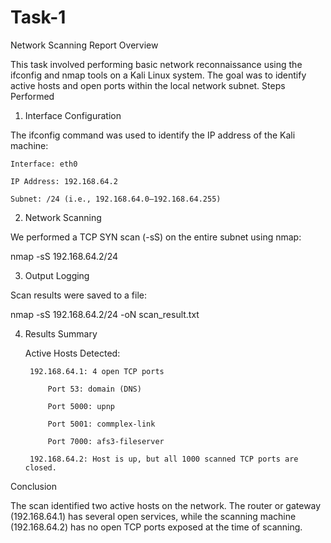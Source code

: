 # Task-1

Network Scanning Report
Overview

This task involved performing basic network reconnaissance using the ifconfig and nmap tools on a Kali Linux system. The goal was to identify active hosts and open ports within the local network subnet.
Steps Performed
1. Interface Configuration

The ifconfig command was used to identify the IP address of the Kali machine:

    Interface: eth0

    IP Address: 192.168.64.2

    Subnet: /24 (i.e., 192.168.64.0–192.168.64.255)

2. Network Scanning

We performed a TCP SYN scan (-sS) on the entire subnet using nmap:

nmap -sS 192.168.64.2/24

3. Output Logging

Scan results were saved to a file:

nmap -sS 192.168.64.2/24 -oN scan_result.txt

4. Results Summary

    Active Hosts Detected:

        192.168.64.1: 4 open TCP ports

            Port 53: domain (DNS)

            Port 5000: upnp

            Port 5001: commplex-link

            Port 7000: afs3-fileserver

        192.168.64.2: Host is up, but all 1000 scanned TCP ports are closed.

Conclusion

The scan identified two active hosts on the network. The router or gateway (192.168.64.1) has several open services, while the scanning machine (192.168.64.2) has no open TCP ports exposed at the time of scanning.
